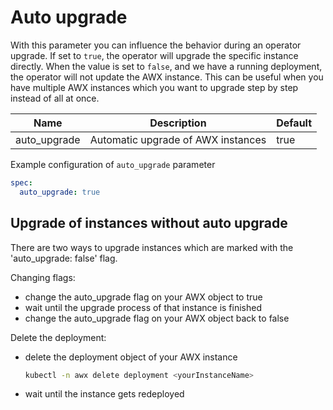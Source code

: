 # Auto upgrade

With this parameter you can influence the behavior during an operator upgrade.
If set to `true`, the operator will upgrade the specific instance directly.
When the value is set to `false`, and we have a running deployment, the operator will not update the AWX instance.
This can be useful when you have multiple AWX instances which you want to upgrade step by step instead of all at once.

| Name         | Description                        | Default |
| -------------| ---------------------------------- | ------- |
| auto_upgrade | Automatic upgrade of AWX instances | true    |

Example configuration of `auto_upgrade` parameter

```yaml
spec:
  auto_upgrade: true
```

## Upgrade of instances without auto upgrade

There are two ways to upgrade instances which are marked with the 'auto_upgrade: false' flag.

Changing flags:

- change the auto_upgrade flag on your AWX object to true
- wait until the upgrade process of that instance is finished
- change the auto_upgrade flag on your AWX object back to false

Delete the deployment:

- delete the deployment object of your AWX instance

    ```sh
    kubectl -n awx delete deployment <yourInstanceName>
    ```

- wait until the instance gets redeployed
